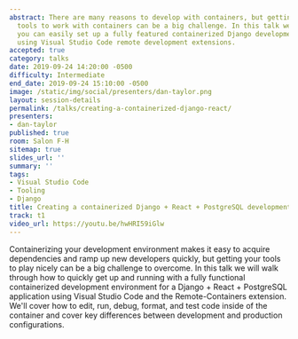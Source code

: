 ```yaml
---
abstract: There are many reasons to develop with containers, but getting your developer
  tools to work with containers can be a big challenge. In this talk we'll show how
  you can easily set up a fully featured containerized Django development environment
  using Visual Studio Code remote development extensions.
accepted: true
category: talks
date: 2019-09-24 14:20:00 -0500
difficulty: Intermediate
end_date: 2019-09-24 15:10:00 -0500
image: /static/img/social/presenters/dan-taylor.png
layout: session-details
permalink: /talks/creating-a-containerized-django-react/
presenters:
- dan-taylor
published: true
room: Salon F-H
sitemap: true
slides_url: ''
summary: ''
tags:
- Visual Studio Code
- Tooling
- Django
title: Creating a containerized Django + React + PostgreSQL development environment
track: t1
video_url: https://youtu.be/hwHRI59iGlw
---
```


Containerizing your development environment makes it easy to acquire dependencies and ramp up new developers quickly, but getting your tools to play nicely can be a big challenge to overcome. In this talk we will walk through how to quickly get up and running with a fully functional containerized development environment for a Django + React + PostgreSQL application using Visual Studio Code and the Remote-Containers extension. We'll cover how to edit, run, debug, format, and test code inside of the container and cover key differences between development and production configurations.
